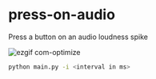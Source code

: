 # press-on-audio
Press a button on an audio loudness spike

![ezgif com-optimize](https://github.com/Vito510/press-on-audio/assets/73427833/9b3f6b8c-8b30-4a4b-a053-5dc52c55a313)

```bash
python main.py -i <interval in ms>
```

